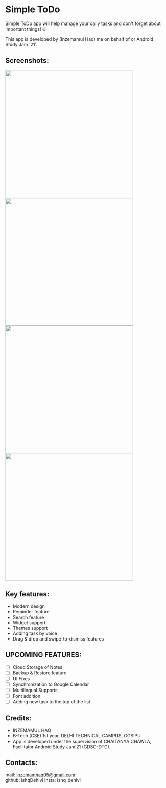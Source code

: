 # Simple ToDo



Simple ToDp app will help manage your daily tasks and don't forget about important things! ⏰

This app is developed by (Inzemamul Haq) me on behalf of or Android Study Jam '21'.
## Screenshots:
<img src="#" height="400px"/> <img src="#" height="400px"/>
<img src="#" height="400px"/> <img src="#" height="400px"/>

## Key features:
- Modern design
- Reminder feature
- Search feature
- Widget support
- Themes support
- Adding task by voice
- Drag & drop and swipe-to-dismiss features

## UPCOMING FEATURES:
- [ ] Cloud Storage of Notes
- [ ] Backup & Restore feature
- [ ] UI Fixes
- [ ] Synchronization to Google Calendar
- [ ] Multilingual Supports
- [ ] Font addition
- [ ] Adding new task to the top of the list

## Credits:
 - INZEMAMUL HAQ
 - B-Tech (CSE) 1st year, DELHI TECHNICAL CAMPUS, GGSIPU
 - App is developed under the supervision of CHAITANYA CHAWLA, Facilitator Android Study Jam’21  (GDSC-DTC).

## Contacts:
mail: inzemamhaq05@gmail.com     
github: ishqDehlvi
insta: ishq_dehlvi